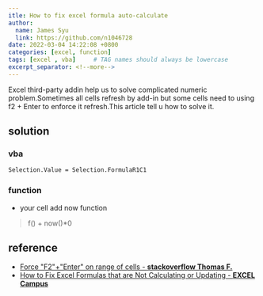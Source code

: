 ```yaml
---
itle: How to fix excel formula auto-calculate
author:
  name: James Syu
  link: https://github.com/n1046728
date: 2022-03-04 14:22:08 +0800
categories: [excel, function]
tags: [excel , vba]     # TAG names should always be lowercase
excerpt_separator: <!--more-->
---
```

Excel third-party addin help us to solve complicated numeric problem.Sometimes all cells refresh by add-in but some cells need to using f2 + Enter to enforce it refresh.This article tell u how to solve it.
<!--more-->

## solution
### vba
```vb
Selection.Value = Selection.FormulaR1C1
```
### function
* your cell add now function 
> f() + now()*0

## reference 
* [Force "F2"+"Enter" on range of cells - **stackoverflow Thomas F.** ](https://stackoverflow.com/questions/24060831/force-f2enter-on-range-of-cells)
* [How to Fix Excel Formulas that are Not Calculating or Updating - **EXCEL Campus**](https://www.excelcampus.com/functions/formulas-not-calculating/)
